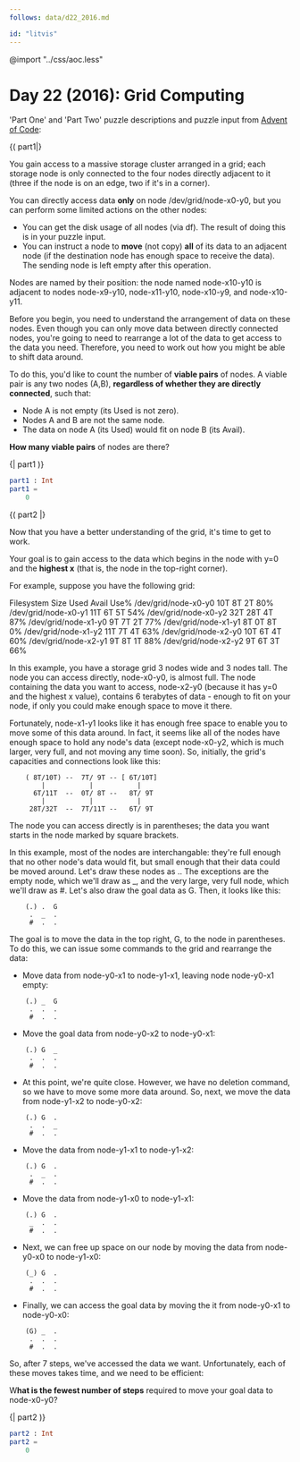 ```yaml
---
follows: data/d22_2016.md

id: "litvis"
---
```


@import "../css/aoc.less"

# Day 22 (2016): Grid Computing

'Part One' and 'Part Two' puzzle descriptions and puzzle input from [Advent of Code](https://adventofcode.com/2016/day/22):

{( part1|}

You gain access to a massive storage cluster arranged in a grid; each storage node is only connected to the four nodes directly adjacent to it (three if the node is on an edge, two if it's in a corner).

You can directly access data **only** on node /dev/grid/node-x0-y0, but you can perform some limited actions on the other nodes:

- You can get the disk usage of all nodes (via df). The result of doing this is in your puzzle input.
- You can instruct a node to **move** (not copy) **all** of its data to an adjacent node (if the destination node has enough space to receive the data). The sending node is left empty after this operation.

Nodes are named by their position: the node named node-x10-y10 is adjacent to nodes node-x9-y10, node-x11-y10, node-x10-y9, and node-x10-y11.

Before you begin, you need to understand the arrangement of data on these nodes. Even though you can only move data between directly connected nodes, you're going to need to rearrange a lot of the data to get access to the data you need. Therefore, you need to work out how you might be able to shift data around.

To do this, you'd like to count the number of **viable pairs** of nodes. A viable pair is any two nodes (A,B), **regardless of whether they are directly connected**, such that:

- Node A is not empty (its Used is not zero).
- Nodes A and B are not the same node.
- The data on node A (its Used) would fit on node B (its Avail).

**How many viable pairs** of nodes are there?

{| part1 )}

```elm {l r}
part1 : Int
part1 =
    0
```

{( part2 |}

Now that you have a better understanding of the grid, it's time to get to work.

Your goal is to gain access to the data which begins in the node with y=0 and the **highest x** (that is, the node in the top-right corner).

For example, suppose you have the following grid:

Filesystem Size Used Avail Use%
/dev/grid/node-x0-y0 10T 8T 2T 80%
/dev/grid/node-x0-y1 11T 6T 5T 54%
/dev/grid/node-x0-y2 32T 28T 4T 87%
/dev/grid/node-x1-y0 9T 7T 2T 77%
/dev/grid/node-x1-y1 8T 0T 8T 0%
/dev/grid/node-x1-y2 11T 7T 4T 63%
/dev/grid/node-x2-y0 10T 6T 4T 60%
/dev/grid/node-x2-y1 9T 8T 1T 88%
/dev/grid/node-x2-y2 9T 6T 3T 66%

In this example, you have a storage grid 3 nodes wide and 3 nodes tall. The node you can access directly, node-x0-y0, is almost full. The node containing the data you want to access, node-x2-y0 (because it has y=0 and the highest x value), contains 6 terabytes of data - enough to fit on your node, if only you could make enough space to move it there.

Fortunately, node-x1-y1 looks like it has enough free space to enable you to move some of this data around. In fact, it seems like all of the nodes have enough space to hold any node's data (except node-x0-y2, which is much larger, very full, and not moving any time soon). So, initially, the grid's capacities and connections look like this:

```
    ( 8T/10T) --  7T/ 9T -- [ 6T/10T]
        |           |           |
      6T/11T  --  0T/ 8T --   8T/ 9T
        |           |           |
     28T/32T  --  7T/11T --   6T/ 9T
```

The node you can access directly is in parentheses; the data you want starts in the node marked by square brackets.

In this example, most of the nodes are interchangable: they're full enough that no other node's data would fit, but small enough that their data could be moved around. Let's draw these nodes as .. The exceptions are the empty node, which we'll draw as \_, and the very large, very full node, which we'll draw as #. Let's also draw the goal data as G. Then, it looks like this:

```
    (.) .  G
     .  _  .
     #  .  .
```

The goal is to move the data in the top right, G, to the node in parentheses. To do this, we can issue some commands to the grid and rearrange the data:

- Move data from node-y0-x1 to node-y1-x1, leaving node node-y0-x1 empty:

```
    (.) _  G
     .  .  .
     #  .  .
```

- Move the goal data from node-y0-x2 to node-y0-x1:

```
    (.) G  _
     .  .  .
     #  .  .
```

- At this point, we're quite close. However, we have no deletion command, so we have to move some more data around. So, next, we move the data from node-y1-x2 to node-y0-x2:

```
    (.) G  .
     .  .  _
     #  .  .
```

- Move the data from node-y1-x1 to node-y1-x2:

```
    (.) G  .
     .  _  .
     #  .  .
```

- Move the data from node-y1-x0 to node-y1-x1:

```
    (.) G  .
     _  .  .
     #  .  .
```

- Next, we can free up space on our node by moving the data from node-y0-x0 to node-y1-x0:

```
    (_) G  .
     .  .  .
     #  .  .
```

- Finally, we can access the goal data by moving the it from node-y0-x1 to node-y0-x0:

```
    (G) _  .
     .  .  .
     #  .  .
```

So, after 7 steps, we've accessed the data we want. Unfortunately, each of these moves takes time, and we need to be efficient:

W**hat is the fewest number of steps** required to move your goal data to node-x0-y0?

{| part2 )}

```elm {l r}
part2 : Int
part2 =
    0
```
